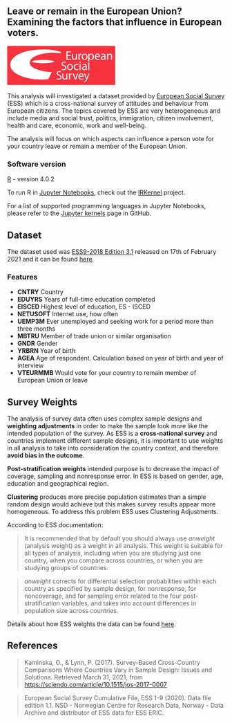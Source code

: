 ## Leave or remain in the European Union? Examining the factors that influence in European voters.

<img src="https://github.com/pessini/european-voters/blob/main/img/ESS-logo.png" alt="European Social Survey" width="250"/><br>

This analysis will investigated a dataset provided by [European Social Survey](https://www.europeansocialsurvey.org/) (ESS) which is a cross-national survey of attitudes and behaviour from European citizens. The topics covered by ESS are very heterogeneous and include media and social trust, politics, immigration, citizen involvement, health and care, economic, work and well-being.

The analysis will focus on which aspects can influence a person vote for your country leave or remain a member of the European Union. 

### Software version

[R](https://www.r-project.org/foundation/) - version 4.0.2

To run R in [Jupyter Notebooks](https://jupyter.org/), check out the [IRKernel](https://irkernel.github.io/) project.

For a list of supported programming languages in Jupyter Notebooks, please refer to the [Jupyter kernels](https://github.com/jupyter/jupyter/wiki/Jupyter-kernels) page in GitHub.

## Dataset

The dataset used was [ESS9-2018 Edition 3.1](https://www.europeansocialsurvey.org/docs/round9/survey/ESS9_data_documentation_report_e03_1.pdf) released on 17th of February 2021 and it can be found [here](https://github.com/pessini/european-voters/blob/main/ESS9e03_1.sav).

### Features

- __CNTRY__ Country
- __EDUYRS__ Years of full-time education completed
- __EISCED__ Highest level of education, ES - ISCED
- __NETUSOFT__ Internet use, how often
- __UEMP3M__ Ever unemployed and seeking work for a period more than three months
- __MBTRU__ Member of trade union or similar organisation
- __GNDR__ Gender
- __YRBRN__  Year of birth
- __AGEA__ Age of respondent. Calculation based on year of birth and year of interview
- __VTEURMMB__ Would vote for your country to remain member of European Union or leave

## Survey Weights

The analysis of survey data often uses complex sample designs and __weighting adjustments__ in order to make the sample look more like the intended population of the survey. As ESS is a __cross-national survey__ and countries implement different sample designs, it is important to use weights in all analysis to take into consideration the country context, and therefore __avoid bias in the outcome__.

__Post-stratification weights__ intended purpose is to decrease the impact of coverage, sampling and nonresponse error. In ESS is based on gender, age, education and geographical region.

__Clustering__ produces more precise population estimates than a simple random design would achieve but this makes survey results appear more homogeneous. To address this problem ESS uses Clustering Adjustments.

According to ESS documentation:

> It is recommended that by default you should always use *anweight* (analysis 
> weight) as a weight in all analysis. This weight is suitable for all types of analysis, 
> including when you are studying just one country, when you compare across 
> countries, or when you are studying groups of countries. 

> *anweight* corrects for differential selection probabilities within each country as 
> specified by sample design, for nonresponse, for noncoverage, and for sampling 
> error related to the four post-stratification variables, and takes into account 
> differences in population size across countries. 

Details about how ESS weights the data can be found [here](https://www.europeansocialsurvey.org/docs/methodology/ESS_weighting_data_1_1.pdf).

## References

> Kaminska, O., & Lynn, P. (2017). Survey-Based Cross-Country Comparisons Where Countries Vary in Sample Design: Issues and Solutions. Retrieved March 31, 2021, from https://sciendo.com/article/10.1515/jos-2017-0007

> European Social Survey Cumulative File, ESS 1-9 (2020). Data file edition 1.1. NSD - Norwegian Centre for Research Data, Norway - Data Archive and distributor of ESS data for ESS ERIC.